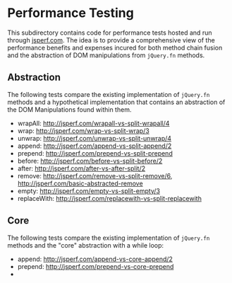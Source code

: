 # Performance Testing

This subdirectory contains code for performance tests hosted and run through [jsperf.com](http://jsperf.com). The idea is to provide a comprehensive view of the performance benefits and expenses incured for both method chain fusion and the abstraction of DOM manipulations from `jQuery.fn` methods.

## Abstraction

The following tests compare the existing implementation of `jQuery.fn` methods and a hypothetical implementation that contains an abstraction of the DOM Manipulations found within them.

- wrapAll: http://jsperf.com/wrapall-vs-split-wrapall/4
- wrap: http://jsperf.com/wrap-vs-split-wrap/3
- unwrap: http://jsperf.com/unwrap-vs-split-unwrap/4
- append: http://jsperf.com/append-vs-split-append/2
- prepend: http://jsperf.com/prepend-vs-split-prepend
- before: http://jsperf.com/before-vs-split-before/2
- after: http://jsperf.com/after-vs-after-split/2
- remove: http://jsperf.com/remove-vs-split-remove/6, http://jsperf.com/basic-abstracted-remove
- empty: http://jsperf.com/empty-vs-split-empty/3
- replaceWith: http://jsperf.com/replacewith-vs-split-replacewith

## Core

The following tests compare the existing implementation of `jQuery.fn` methods and the "core" abstraction with a while loop:

- append: http://jsperf.com/append-vs-core-append/2
- prepend: http://jsperf.com/prepend-vs-core-prepend
-
